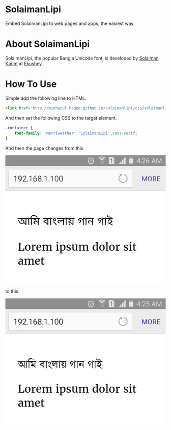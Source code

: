 # SolaimanLipi

Embed SolaimanLipi to web pages and apps, the easiest way.

# About SolaimanLipi

SolaimanLipi, the popular Bangla Unicode font, is developed by [Solaiman Karim](mailto:solaiman@ekushey.org) at [Ekushey](http://www.ekushey.org/index.php/page/solaimanlipi).

# How To Use

Simple add the following line to HTML.

```html
<link href='http://minhazul-haque.github.io/solaimanlipi/css/solaimanlipi.css' rel='stylesheet' type='text/css'>
```

And then set the following CSS to the target element.

```css
.container {
    font-family: 'Merriweather','SolaimanLipi',sans-serif;
}
```

And then the page changes from this

![Without SolaimanLipi.css](Without-SolaimanLipi.css.png)

to this

![With SolaimanLipi.css](With-SolaimanLipi.css.png)
